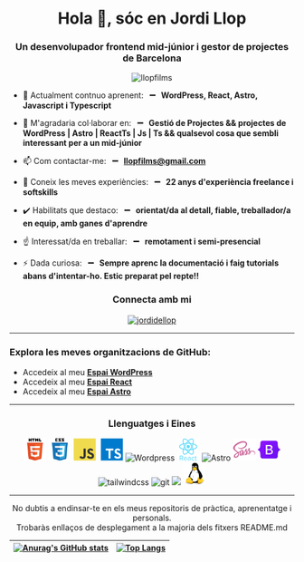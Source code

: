 <h1 align="center">Hola 👋, sóc en Jordi Llop</h1>
<h3 align="center">Un desenvolupador frontend mid-júnior i gestor de projectes de Barcelona</h3>

<p align="center"> <img src="https://komarev.com/ghpvc/?username=llopfilms&label=Visites%20llopfilms&color=0e75b6&style=flat" alt="llopfilms" /> </p>

- 🌱 Actualment contnuo aprenent: **&nbsp; ➖ &nbsp; WordPress, React, Astro, Javascript i Typescript**

- 👯 M'agradaria col·laborar en: **&nbsp; ➖ &nbsp; Gestió de Projectes && projectes de WordPress | Astro | ReactTs | Js | Ts && qualsevol cosa que sembli interessant per a un mid-júnior**

- 📫 Com contactar-me: **&nbsp; ➖ &nbsp; llopfilms@gmail.com**

- 📄 Coneix les meves experiències: **&nbsp; ➖ &nbsp; 22 anys d'experiència freelance i softskills**

- :heavy_check_mark: Habilitats que destaco: **&nbsp; ➖ &nbsp; orientat/da al detall, fiable, treballador/a en equip, amb ganes d'aprendre**

- :point_up: Interessat/da en treballar: **&nbsp; ➖ &nbsp; remotament i semi-presencial**

- ⚡ Dada curiosa: **&nbsp; ➖ &nbsp; Sempre aprenc la documentació i faig tutorials abans d'intentar-ho. Estic preparat pel repte!!**

<h3 align="center">Connecta amb mi</h3>
<p align="center">
<a href="https://linkedin.com/in/jordidellop" target="blank"><img align="center" src="https://raw.githubusercontent.com/rahuldkjain/github-profile-readme-generator/master/src/images/icons/Social/linked-in-alt.svg" alt="jordidellop" height="30" width="40" /></a>
</p>

---

### Explora les meves organitzacions de GitHub:

* Accedeix al meu **[Espai WordPress](https://github.com/Espai-Wordpress)**
* Accedeix al meu **[Espai React](https://github.com/Espai-React)**
* Accedeix al meu **[Espai Astro](https://github.com/Espai-Astro)**

---

<h3 align="center">Llenguatges i Eines</h3>

<p align="center">
<img src="https://raw.githubusercontent.com/devicons/devicon/master/icons/html5/html5-original-wordmark.svg" alt="html5" width="40" height="40"/>
<img src="https://raw.githubusercontent.com/devicons/devicon/master/icons/css3/css3-original-wordmark.svg" alt="css3" width="40" height="40" />
<img src="https://raw.githubusercontent.com/devicons/devicon/master/icons/javascript/javascript-original.svg" alt="javascript" width="40" height="40" />&nbsp;
<img src="https://raw.githubusercontent.com/devicons/devicon/master/icons/typescript/typescript-original.svg" alt="typescript" width="40" height="40"/>
<img src="https://img.icons8.com/color/36/000000/wordpress.png" alt="Wordpress" width="40" height="40"/>
<img src="https://raw.githubusercontent.com/devicons/devicon/master/icons/react/react-original-wordmark.svg" alt="react" width="40" height="40"/>
<img src="https://s3-us-west-2.amazonaws.com/ca3db/pbs.twimg.com/53edf69fa04faa522ef9dceb688ac795e7a5199295f447764751ddc3c19ee14a.jpg" alt="Astro" width="40" height="40"/>
<img src="https://raw.githubusercontent.com/devicons/devicon/master/icons/sass/sass-original.svg" alt="sass" width="40" height="40"/>
<img src="https://raw.githubusercontent.com/devicons/devicon/master/icons/bootstrap/bootstrap-original.svg" alt="bootstrap" width="40" height="40"/>
<img src="https://www.vectorlogo.zone/logos/tailwindcss/tailwindcss-icon.svg" alt="tailwindcss" width="40" height="40"/>
<img src="https://www.vectorlogo.zone/logos/git-scm/git-scm-icon.svg" alt="git" width="40" height="40"/>
<img src="https://img.icons8.com/fluent/36/000000/visual-studio-code-2019.png"/>
<img src="https://raw.githubusercontent.com/devicons/devicon/master/icons/linux/linux-original.svg" alt="linux" width="40" height="40"/>
</p>

<hr>
<p align="center">No dubtis a endinsar-te en els meus repositoris de pràctica, aprenentatge i personals. <br> Trobaràs enllaços de desplegament a la majoria dels fitxers README.md</p>

<div align="center">

| [![Anurag's GitHub stats](https://github-readme-stats.vercel.app/api?username=llopFilms&show_icons=true&theme=github_dark)](https://github.com/llopFilms/github-readme-stats) | [![Top Langs](https://github-readme-stats.vercel.app/api/top-langs/?username=llopFilms&&show_icons=true&theme=github_dark&layout=compact)](https://github.com/llopFilms/github-readme-stats) |
| ------------- | ------------- |
  
</div>
